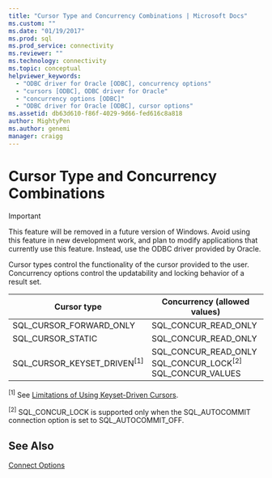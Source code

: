 ```yaml
---
title: "Cursor Type and Concurrency Combinations | Microsoft Docs"
ms.custom: ""
ms.date: "01/19/2017"
ms.prod: sql
ms.prod_service: connectivity
ms.reviewer: ""
ms.technology: connectivity
ms.topic: conceptual
helpviewer_keywords: 
  - "ODBC driver for Oracle [ODBC], concurrency options"
  - "cursors [ODBC], ODBC driver for Oracle"
  - "concurrency options [ODBC]"
  - "ODBC driver for Oracle [ODBC], cursor options"
ms.assetid: db63d610-f86f-4029-9d66-fed616c8a818
author: MightyPen
ms.author: genemi
manager: craigg
---
```

# Cursor Type and Concurrency Combinations
> [!IMPORTANT]  
>  This feature will be removed in a future version of Windows. Avoid using this feature in new development work, and plan to modify applications that currently use this feature. Instead, use the ODBC driver provided by Oracle.  
  
 Cursor types control the functionality of the cursor provided to the user. Concurrency options control the updatability and locking behavior of a result set.  
  
|Cursor type|Concurrency (allowed values)|  
|-----------------|------------------------------------|  
|SQL_CURSOR_FORWARD_ONLY|SQL_CONCUR_READ_ONLY|  
|SQL_CURSOR_STATIC|SQL_CONCUR_READ_ONLY|  
|SQL_CURSOR_KEYSET_DRIVEN<sup>[1]</sup>|SQL_CONCUR_READ_ONLY SQL_CONCUR_LOCK<sup>[2]</sup> SQL_CONCUR_VALUES|  
  
 <sup>[1]</sup> See [Limitations of Using Keyset-Driven Cursors](../../odbc/microsoft/limitations-of-using-keyset-driven-cursors.md).  
  
 <sup>[2]</sup> SQL_CONCUR_LOCK is supported only when the SQL_AUTOCOMMIT connection option is set to SQL_AUTOCOMMIT_OFF.  
  
## See Also  
 [Connect Options](../../odbc/microsoft/connect-options.md)
